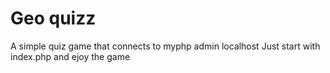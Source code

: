 # Geo quizz


A simple quiz game that connects to myphp admin localhost
Just start with index.php and ejoy the game
